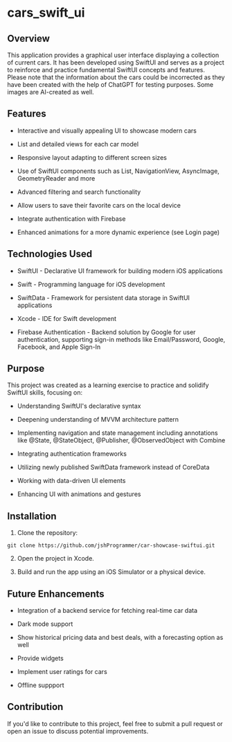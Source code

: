 # cars_swift_ui

## Overview

This application provides a graphical user interface displaying a collection of current cars. It has been developed using SwiftUI and serves as a project to reinforce and practice fundamental SwiftUI concepts and features. Please note that the information about the cars could be incorrected as they have been created with the help of ChatGPT for testing purposes. Some images are AI-created as well.

## Features

- Interactive and visually appealing UI to showcase modern cars

- List and detailed views for each car model

- Responsive layout adapting to different screen sizes

- Use of SwiftUI components such as List, NavigationView, AsyncImage, GeometryReader and more

- Advanced filtering and search functionality

- Allow users to save their favorite cars on the local device

- Integrate authentication with Firebase

- Enhanced animations for a more dynamic experience (see Login page)

## Technologies Used

- SwiftUI - Declarative UI framework for building modern iOS applications

- Swift - Programming language for iOS development

- SwiftData - Framework for persistent data storage in SwiftUI applications

- Xcode - IDE for Swift development

- Firebase Authentication - Backend solution by Google for user authentication, supporting sign-in methods like Email/Password, Google, Facebook, and Apple Sign-In

## Purpose

This project was created as a learning exercise to practice and solidify SwiftUI skills, focusing on:

- Understanding SwiftUI's declarative syntax

- Deepening understanding of MVVM architecture pattern

- Implementing navigation and state management including annotations like @State, @StateObject, @Publisher, @ObservedObject with Combine

- Integrating authentication frameworks

- Utilizing newly published SwiftData framework instead of CoreData

- Working with data-driven UI elements

- Enhancing UI with animations and gestures

## Installation

1. Clone the repository:
```
git clone https://github.com/jshProgrammer/car-showcase-swiftui.git
```
2. Open the project in Xcode.

3. Build and run the app using an iOS Simulator or a physical device.

## Future Enhancements

- Integration of a backend service for fetching real-time car data

- Dark mode support

- Show historical pricing data and best deals, with a forecasting option as well

- Provide widgets

- Implement user ratings for cars

- Offline suppport

## Contribution

If you'd like to contribute to this project, feel free to submit a pull request or open an issue to discuss potential improvements.
